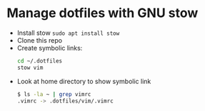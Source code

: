 # Manage dotfiles with GNU stow

* Install stow `sudo apt install stow`
* Clone this repo
* Create symbolic links:
  ``` bash
  cd ~/.dotfiles
  stow vim
  ```
* Look at home directory to show symbolic link
  ``` bash
  $ ls -la ~ | grep vimrc
  .vimrc -> .dotfiles/vim/.vimrc
  ```
